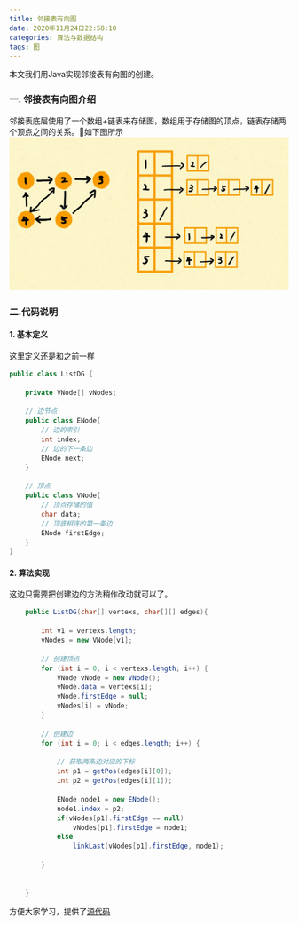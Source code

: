 ```yaml
---
title: 邻接表有向图
date: 2020年11月24日22:58:10
categories: 算法与数据结构
tags: 图
---
```


本文我们用Java实现邻接表有向图的创建。

### 一. 邻接表有向图介绍

邻接表底层使用了一个数组+链表来存储图，数组用于存储图的顶点，链表存储两个顶点之间的关系。如下图所示
![title](https://raw.githubusercontent.com/Demo233/images/main/gitnote/2020/11/25/1606234936018-1606234945778.jpg)
### 二.代码说明

#### 1. 基本定义

这里定义还是和之前一样

```java
public class ListDG {

    private VNode[] vNodes;

    // 边节点
    public class ENode{
        // 边的索引
        int index;
        // 边的下一条边
        ENode next;
    }

    // 顶点
    public class VNode{
        // 顶点存储的值
        char data;
        // 顶底相连的第一条边
        ENode firstEdge;
    }
}
```

#### 2. 算法实现

这边只需要把创建边的方法稍作改动就可以了。

```java
    public ListDG(char[] vertexs, char[][] edges){

        int v1 = vertexs.length;
        vNodes = new VNode[v1];

        // 创建顶点
        for (int i = 0; i < vertexs.length; i++) {
            VNode vNode = new VNode();
            vNode.data = vertexs[i];
            vNode.firstEdge = null;
            vNodes[i] = vNode;
        }

        // 创建边
        for (int i = 0; i < edges.length; i++) {

            // 获取两条边对应的下标
            int p1 = getPos(edges[i][0]);
            int p2 = getPos(edges[i][1]);

            ENode node1 = new ENode();
            node1.index = p2;
            if(vNodes[p1].firstEdge == null)
                vNodes[p1].firstEdge = node1;
            else
                linkLast(vNodes[p1].firstEdge, node1);

        }


    }
```

方便大家学习，提供了[源代码](https://github.com/Demo233/algorithm/blob/master/src/main/java/com/paic/graph/DG.java)





